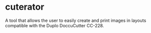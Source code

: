 # cuterator
A tool that allows the user to easily create and print images in layouts compatible with the Duplo DoccuCutter CC-228.
